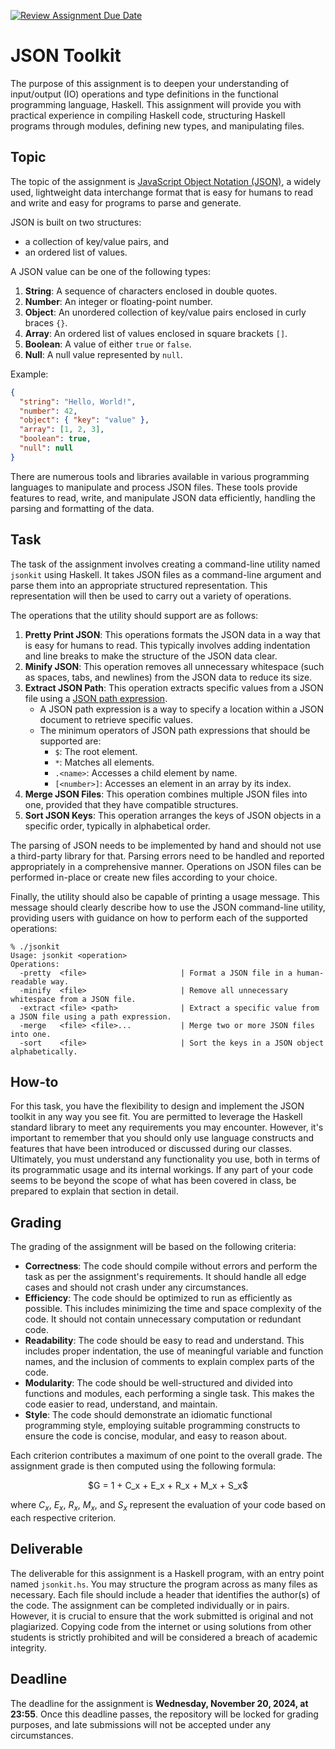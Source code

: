 [![Review Assignment Due Date](https://classroom.github.com/assets/deadline-readme-button-22041afd0340ce965d47ae6ef1cefeee28c7c493a6346c4f15d667ab976d596c.svg)](https://classroom.github.com/a/3vU1zTLs)
# JSON Toolkit

The purpose of this assignment is to deepen your understanding of input/output (IO) operations and type definitions in the functional programming language, Haskell. This assignment will provide you with practical experience in compiling Haskell code, structuring Haskell programs through modules, defining new types, and manipulating files.

## Topic

The topic of the assignment is [JavaScript Object Notation (JSON)](https://www.json.org/json-en.html), a widely used, lightweight data interchange format that is easy for humans to read and write and easy for programs to parse and generate.

JSON is built on two structures:

- a collection of key/value pairs, and
- an ordered list of values.

A JSON value can be one of the following types:

1. **String**: A sequence of characters enclosed in double quotes.
2. **Number**: An integer or floating-point number.
3. **Object**: An unordered collection of key/value pairs enclosed in curly braces `{}`.
4. **Array**: An ordered list of values enclosed in square brackets `[]`.
5. **Boolean**: A value of either `true` or `false`.
6. **Null**: A null value represented by `null`.

Example:

```json
{
  "string": "Hello, World!",
  "number": 42,
  "object": { "key": "value" },
  "array": [1, 2, 3],
  "boolean": true,
  "null": null
}
```

There are numerous tools and libraries available in various programming languages to manipulate and process JSON files. These tools provide features to read, write, and manipulate JSON data efficiently, handling the parsing and formatting of the data.

## Task

The task of the assignment involves creating a command-line utility named `jsonkit` using Haskell. It takes JSON files as a command-line argument and parse them into an appropriate structured representation. This representation will then be used to carry out a variety of operations.

The operations that the utility should support are as follows:

1. __Pretty Print JSON__: This operations formats the JSON data in a way that is easy for humans to read. This typically involves adding indentation and line breaks to make the structure of the JSON data clear.
2. __Minify JSON__: This operation removes all unnecessary whitespace (such as spaces, tabs, and newlines) from the JSON data to reduce its size.
3. __Extract JSON Path__: This operation extracts specific values from a JSON file using a [JSON path expression](https://docs.oracle.com/cd/E60058_01/PDF/8.0.8.x/8.0.8.0.0/PMF_HTML/JsonPath_Expressions.htm).
    - A JSON path expression is a way to specify a location within a JSON document to retrieve specific values.
    - The minimum operators of JSON path expressions that should be supported are:
      - `$`: The root element.
      - `*`: Matches all elements.
      - `.<name>`: Accesses a child element by name.
      - `[<number>]`: Accesses an element in an array by its index.
4. __Merge JSON Files__: This operation combines multiple JSON files into one, provided that they have compatible structures.
5. __Sort JSON Keys__: This operation arranges the keys of JSON objects in a specific order, typically in alphabetical order.

The parsing of JSON needs to be implemented by hand and should not use a third-party library for that. Parsing errors need to be handled and reported appropriately in a comprehensive manner. Operations on JSON files can be performed in-place or create new files according to your choice.

Finally, the utility should also be capable of printing a usage message. This message should clearly describe how to use the JSON command-line utility, providing users with guidance on how to perform each of the supported operations:

```
% ./jsonkit
Usage: jsonkit <operation>
Operations:
  -pretty  <file>                     | Format a JSON file in a human-readable way.
  -minify  <file>                     | Remove all unnecessary whitespace from a JSON file.
  -extract <file> <path>              | Extract a specific value from a JSON file using a path expression.
  -merge   <file> <file>...           | Merge two or more JSON files into one.
  -sort    <file>                     | Sort the keys in a JSON object alphabetically.
```

## How-to

For this task, you have the flexibility to design and implement the JSON toolkit in any way you see fit. You are permitted to leverage the Haskell standard library to meet any requirements you may encounter. However, it's important to remember that you should only use language constructs and features that have been introduced or discussed during our classes. Ultimately, you must understand any functionality you use, both in terms of its programmatic usage and its internal workings. If any part of your code seems to be beyond the scope of what has been covered in class, be prepared to explain that section in detail.

## Grading

The grading of the assignment will be based on the following criteria:

* __Correctness__: The code should compile without errors and perform the task as per the assignment's requirements. It should handle all edge cases and should not crash under any circumstances.
* __Efficiency__: The code should be optimized to run as efficiently as possible. This includes minimizing the time and space complexity of the code. It should not contain unnecessary computation or redundant code.
* __Readability__: The code should be easy to read and understand. This includes proper indentation, the use of meaningful variable and function names, and the inclusion of comments to explain complex parts of the code.
* __Modularity__: The code should be well-structured and divided into functions and modules, each performing a single task. This makes the code easier to read, understand, and maintain.
* __Style__: The code should demonstrate an idiomatic functional programming style, employing suitable programming constructs to ensure the code is concise, modular, and easy to reason about.

Each criterion contributes a maximum of one point to the overall grade. The assignment grade is then computed using the following formula:

<p align="center">
$G = 1 + C_x + E_x + R_x + M_x + S_x$
</p>

where $C_x$, $E_x$, $R_x$, $M_x$, and $S_x$ represent the evaluation of your code based on each respective criterion.

## Deliverable

The deliverable for this assignment is a Haskell program, with an entry point named `jsonkit.hs`. You may structure the program across as many files as necessary. Each file should include a header that identifies the author(s) of the code. The assignment can be completed individually or in pairs. However, it is crucial to ensure that the work submitted is original and not plagiarized. Copying code from the internet or using solutions from other students is strictly prohibited and will be considered a breach of academic integrity.

## Deadline

The deadline for the assignment is **Wednesday, November 20, 2024, at 23:55**. Once this deadline passes, the repository will be locked for grading purposes, and late submissions will not be accepted under any circumstances.
